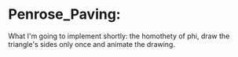 # Penrose_Paving:
What I'm going to implement shortly: the homothety of phi, draw the triangle's sides only once and animate the drawing.
